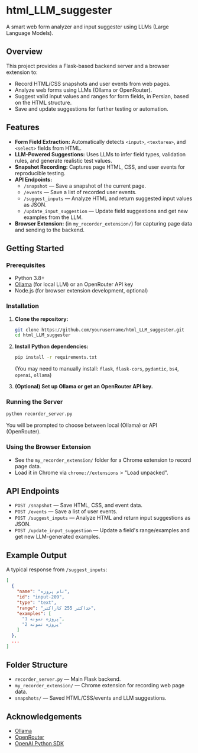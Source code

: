 # html_LLM_suggester

A smart web form analyzer and input suggester using LLMs (Large Language Models).

## Overview
This project provides a Flask-based backend server and a browser extension to:
- Record HTML/CSS snapshots and user events from web pages.
- Analyze web forms using LLMs (Ollama or OpenRouter).
- Suggest valid input values and ranges for form fields, in Persian, based on the HTML structure.
- Save and update suggestions for further testing or automation.

## Features
- **Form Field Extraction:** Automatically detects `<input>`, `<textarea>`, and `<select>` fields from HTML.
- **LLM-Powered Suggestions:** Uses LLMs to infer field types, validation rules, and generate realistic test values.
- **Snapshot Recording:** Captures page HTML, CSS, and user events for reproducible testing.
- **API Endpoints:**
  - `/snapshot` — Save a snapshot of the current page.
  - `/events` — Save a list of recorded user events.
  - `/suggest_inputs` — Analyze HTML and return suggested input values as JSON.
  - `/update_input_suggestion` — Update field suggestions and get new examples from the LLM.
- **Browser Extension:** (in `my_recorder_extension/`) for capturing page data and sending to the backend.

## Getting Started

### Prerequisites
- Python 3.8+
- [Ollama](https://ollama.com/) (for local LLM) or an OpenRouter API key
- Node.js (for browser extension development, optional)

### Installation
1. **Clone the repository:**
   ```sh
   git clone https://github.com/yourusername/html_LLM_suggester.git
   cd html_LLM_suggester
   ```
2. **Install Python dependencies:**
   ```sh
   pip install -r requirements.txt
   ```
   (You may need to manually install: `flask`, `flask-cors`, `pydantic`, `bs4`, `openai`, `ollama`)

3. **(Optional) Set up Ollama or get an OpenRouter API key.**

### Running the Server
```sh
python recorder_server.py
```
You will be prompted to choose between local (Ollama) or API (OpenRouter).

### Using the Browser Extension
- See the `my_recorder_extension/` folder for a Chrome extension to record page data.
- Load it in Chrome via `chrome://extensions` > "Load unpacked".

## API Endpoints
- `POST /snapshot` — Save HTML, CSS, and event data.
- `POST /events` — Save a list of user events.
- `POST /suggest_inputs` — Analyze HTML and return input suggestions as JSON.
- `POST /update_input_suggestion` — Update a field's range/examples and get new LLM-generated examples.

## Example Output
A typical response from `/suggest_inputs`:
```json
[
  {
    "name": "نام پروژه",
    "id": "input-209",
    "type": "text",
    "range": "حداکثر 255 کاراکتر",
    "examples": [
      "پروژه نمونه 1",
      "پروژه نمونه 2"
    ]
  },
  ...
]
```

## Folder Structure
- `recorder_server.py` — Main Flask backend.
- `my_recorder_extension/` — Chrome extension for recording web page data.
- `snapshots/` — Saved HTML/CSS/events and LLM suggestions.


## Acknowledgements
- [Ollama](https://ollama.com/)
- [OpenRouter](https://openrouter.ai/)
- [OpenAI Python SDK](https://github.com/openai/openai-python)
